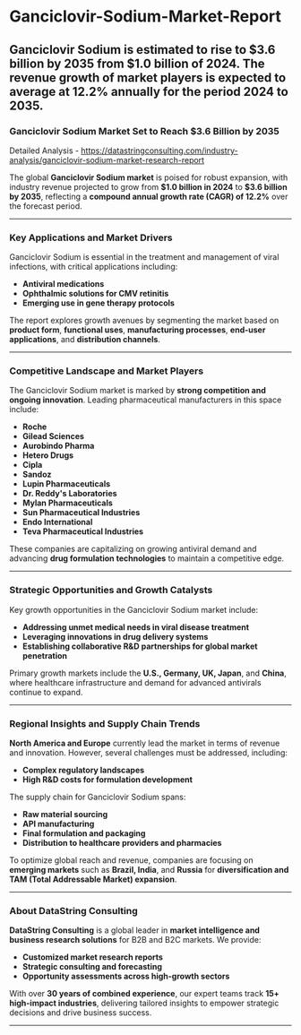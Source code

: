 # Ganciclovir-Sodium-Market-Report
Ganciclovir Sodium is estimated to rise to $3.6 billion by 2035 from $1.0 billion of 2024. The revenue growth of market players is expected to average at 12.2% annually for the period 2024 to 2035.
---

### Ganciclovir Sodium Market Set to Reach \$3.6 Billion by 2035

Detailed Analysis - https://datastringconsulting.com/industry-analysis/ganciclovir-sodium-market-research-report

The global **Ganciclovir Sodium market** is poised for robust expansion, with industry revenue projected to grow from **\$1.0 billion in 2024** to **\$3.6 billion by 2035**, reflecting a **compound annual growth rate (CAGR) of 12.2%** over the forecast period.

---

### Key Applications and Market Drivers

Ganciclovir Sodium is essential in the treatment and management of viral infections, with critical applications including:

* **Antiviral medications**
* **Ophthalmic solutions for CMV retinitis**
* **Emerging use in gene therapy protocols**

The report explores growth avenues by segmenting the market based on **product form**, **functional uses**, **manufacturing processes**, **end-user applications**, and **distribution channels**.

---

### Competitive Landscape and Market Players

The Ganciclovir Sodium market is marked by **strong competition and ongoing innovation**. Leading pharmaceutical manufacturers in this space include:

* **Roche**
* **Gilead Sciences**
* **Aurobindo Pharma**
* **Hetero Drugs**
* **Cipla**
* **Sandoz**
* **Lupin Pharmaceuticals**
* **Dr. Reddy's Laboratories**
* **Mylan Pharmaceuticals**
* **Sun Pharmaceutical Industries**
* **Endo International**
* **Teva Pharmaceutical Industries**

These companies are capitalizing on growing antiviral demand and advancing **drug formulation technologies** to maintain a competitive edge.

---

### Strategic Opportunities and Growth Catalysts

Key growth opportunities in the Ganciclovir Sodium market include:

* **Addressing unmet medical needs in viral disease treatment**
* **Leveraging innovations in drug delivery systems**
* **Establishing collaborative R\&D partnerships for global market penetration**

Primary growth markets include the **U.S., Germany, UK, Japan**, and **China**, where healthcare infrastructure and demand for advanced antivirals continue to expand.

---

### Regional Insights and Supply Chain Trends

**North America and Europe** currently lead the market in terms of revenue and innovation. However, several challenges must be addressed, including:

* **Complex regulatory landscapes**
* **High R\&D costs for formulation development**

The supply chain for Ganciclovir Sodium spans:

* **Raw material sourcing**
* **API manufacturing**
* **Final formulation and packaging**
* **Distribution to healthcare providers and pharmacies**

To optimize global reach and revenue, companies are focusing on **emerging markets** such as **Brazil, India**, and **Russia** for **diversification and TAM (Total Addressable Market) expansion**.

---

### About DataString Consulting

**DataString Consulting** is a global leader in **market intelligence and business research solutions** for B2B and B2C markets. We provide:

* **Customized market research reports**
* **Strategic consulting and forecasting**
* **Opportunity assessments across high-growth sectors**

With over **30 years of combined experience**, our expert teams track **15+ high-impact industries**, delivering tailored insights to empower strategic decisions and drive business success.

---
